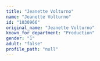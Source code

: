 ```yaml
---
title: "Jeanette Volturno"
name: "Jeanette Volturno"
id: "1030966"
original_name: "Jeanette Volturno"
known_for_department: "Production"
gender: "1"
adult: "false"
profile_path: "null"
---
```

